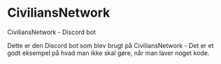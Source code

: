 # CiviliansNetwork
CiviliansNetwork - Discord bot


Dette er den Discord bot som blev brugt på CiviliansNetwork - Det er et godt eksempel på hvad man ikke skal gøre, når man laver noget kode.
